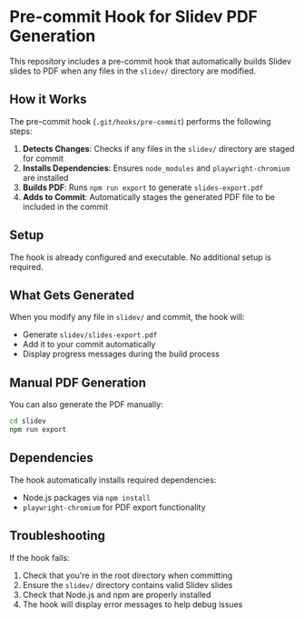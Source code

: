 # Pre-commit Hook for Slidev PDF Generation

This repository includes a pre-commit hook that automatically builds Slidev slides to PDF when any files in the `slidev/` directory are modified.

## How it Works

The pre-commit hook (`.git/hooks/pre-commit`) performs the following steps:

1. **Detects Changes**: Checks if any files in the `slidev/` directory are staged for commit
2. **Installs Dependencies**: Ensures `node_modules` and `playwright-chromium` are installed
3. **Builds PDF**: Runs `npm run export` to generate `slides-export.pdf`
4. **Adds to Commit**: Automatically stages the generated PDF file to be included in the commit

## Setup

The hook is already configured and executable. No additional setup is required.

## What Gets Generated

When you modify any file in `slidev/` and commit, the hook will:
- Generate `slidev/slides-export.pdf` 
- Add it to your commit automatically
- Display progress messages during the build process

## Manual PDF Generation

You can also generate the PDF manually:

```bash
cd slidev
npm run export
```

## Dependencies

The hook automatically installs required dependencies:
- Node.js packages via `npm install`
- `playwright-chromium` for PDF export functionality

## Troubleshooting

If the hook fails:
1. Check that you're in the root directory when committing
2. Ensure the `slidev/` directory contains valid Slidev slides
3. Check that Node.js and npm are properly installed
4. The hook will display error messages to help debug issues 